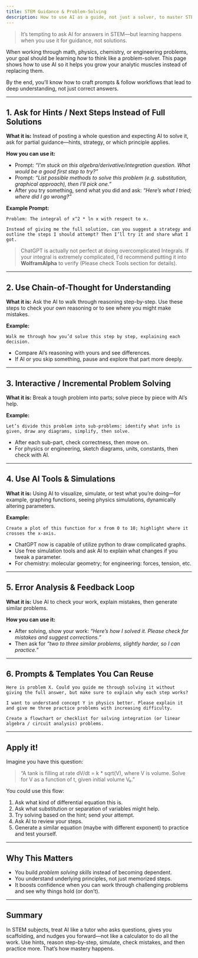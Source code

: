 ```yaml
---
title: STEM Guidance & Problem-Solving
description: How to use AI as a guide, not just a solver, to master STEM problems.
---
```


> It’s tempting to ask AI for answers in STEM—but learning happens when you use it for guidance, not solutions.

When working through math, physics, chemistry, or engineering problems, your goal should be learning *how* to think like a problem-solver. This page shows how to use AI so it helps you grow your analytic muscles instead of replacing them.

By the end, you’ll know how to craft prompts & follow workflows that lead to deep understanding, not just correct answers.

---

## 1. Ask for Hints / Next Steps Instead of Full Solutions

**What it is:** Instead of posting a whole question and expecting AI to solve it, ask for partial guidance—hints, strategy, or which principle applies.

**How you can use it:**

* Prompt: *“I’m stuck on this algebra/derivative/integration question. What would be a good first step to try?”*  
* Prompt: *“List possible methods to solve this problem (e.g. substitution, graphical approach), then I’ll pick one.”*  
* After you try something, send what you did and ask: *“Here’s what I tried; where did I go wrong?”*

**Example Prompt:**

```
Problem: The integral of x^2 * ln x with respect to x.

Instead of giving me the full solution, can you suggest a strategy and outline the steps I should attempt? Then I’ll try it and share what I got.
```

> ChatGPT is actually not perfect at doing overcomplicated Integrals. If your integral is extremely complicated, I'd recommend putting it into **WolframAlpha** to verify (Please check Tools section for details).
---

## 2. Use Chain-of-Thought for Understanding

**What it is:** Ask the AI to walk through reasoning step-by-step. Use these steps to check your own reasoning or to see where you might make mistakes.

**Example:**
```
Walk me through how you’d solve this step by step, explaining each decision.
```
* Compare AI’s reasoning with yours and see differences.  
* If AI or you skip something, pause and explore that part more deeply.

---

## 3. Interactive / Incremental Problem Solving

**What it is:** Break a tough problem into parts; solve piece by piece with AI’s help.

**Example:**

```
Let’s divide this problem into sub-problems: identify what info is given, draw any diagrams, simplify, then solve.
```
* After each sub-part, check correctness, then move on.  
* For physics or engineering, sketch diagrams, units, constants, then check with AI.

---

## 4. Use AI Tools & Simulations

**What it is:** Using AI to visualize, simulate, or test what you’re doing—for example, graphing functions, seeing physics simulations, dynamically altering parameters.

**Example:**

```
Create a plot of this function for x from 0 to 10; highlight where it crosses the x-axis.
```
* ChatGPT now is capable of utilize python to draw complicated graphs.
* Use free simulation tools and ask AI to explain what changes if you tweak a parameter.  
* For chemistry: molecular geometry; for engineering: forces, tension, etc.

---

## 5. Error Analysis & Feedback Loop

**What it is:** Use AI to check your work, explain mistakes, then generate similar problems.

**How you can use it:**

* After solving, show your work: *“Here’s how I solved it. Please check for mistakes and suggest corrections.”*  
* Then ask for *“two to three similar problems, slightly harder, so I can practice.”*

---

## 6. Prompts & Templates You Can Reuse
```
Here is problem X. Could you guide me through solving it without giving the full answer, but make sure to explain why each step works?
```
```
I want to understand concept Y in physics better. Please explain it and give me three practice problems with increasing difficulty.
```
```
Create a flowchart or checklist for solving integration (or linear algebra / circuit analysis) problems.
```

---

## Apply it!

Imagine you have this question:

> “A tank is filling at rate dV/dt = k * sqrt(V), where V is volume. Solve for V as a function of t, given initial volume V₀.”

You could use this flow:

1. Ask what kind of differential equation this is.  
2. Ask what substitution or separation of variables might help.  
3. Try solving based on the hint; send your attempt.  
4. Ask AI to review your steps.  
5. Generate a similar equation (maybe with different exponent) to practice and test yourself.

---

## Why This Matters

- You build *problem solving skills* instead of becoming dependent.  
- You understand underlying principles, not just memorized steps.  
- It boosts confidence when you can work through challenging problems and see why things hold (or don’t).  

---

## Summary

In STEM subjects, treat AI like a tutor who asks questions, gives you scaffolding, and nudges you forward—not like a calculator to do all the work. Use hints, reason step-by-step, simulate, check mistakes, and then practice more. That’s how mastery happens.